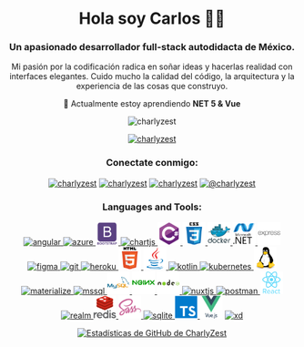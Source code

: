 <div align="center">
<h1 align="center">Hola soy Carlos 👋🏼</h1>
<h3 align="center">Un apasionado desarrollador full-stack autodidacta de México.</h3>

Mi pasión por la codificación radica en soñar ideas y hacerlas realidad con interfaces elegantes. Cuido mucho la calidad del código, la arquitectura y la experiencia de las cosas que construyo.

🌱 Actualmente estoy aprendiendo **NET 5 & Vue**

<img src="https://komarev.com/ghpvc/?username=charlyzest&label=Profile%20views&color=0e75b6&style=flat" alt="charlyzest" />
<!--<p><a href="https://github.com/ryo-ma/github-profile-trophy"><img src="https://github-profile-trophy.vercel.app/?username=charlyzest" alt="charlyzest" /></a></p>-->
<p><a href="https://twitter.com/charlyzest" target="blank"><img src="https://img.shields.io/twitter/follow/charlyzest?logo=twitter&style=for-the-badge" alt="charlyzest"/></a></p>
  
<h3>Conectate conmigo:</h3>
<p>
    <a href="https://dev.to/charlyzest" target="blank"><img align="center"
            src="https://cdn.jsdelivr.net/npm/simple-icons@3.0.1/icons/dev-dot-to.svg" alt="charlyzest" height="30"
            width="40" /></a>
    <a href="https://twitter.com/charlyzest" target="blank"><img align="center"
            src="https://raw.githubusercontent.com/rahuldkjain/github-profile-readme-generator/master/src/images/icons/Social/twitter.svg"
            alt="charlyzest" height="30" width="40" /></a>
    <a href="https://instagram.com/charlyzest" target="blank"><img align="center"
            src="https://raw.githubusercontent.com/rahuldkjain/github-profile-readme-generator/master/src/images/icons/Social/instagram.svg"
            alt="charlyzest" height="30" width="40" /></a>
    <a href="https://medium.com/@charlyzest" target="blank"><img align="center"
            src="https://raw.githubusercontent.com/rahuldkjain/github-profile-readme-generator/master/src/images/icons/Social/medium.svg"
            alt="@charlyzest" height="30" width="40" /></a>
</p>

<h3>Languages and Tools:</h3>
<p> <a href="https://angular.io" target="_blank"> <img
           src="https://angular.io/assets/images/logos/angular/angular.svg" alt="angular" width="40" height="40" />
    </a> <a href="https://azure.microsoft.com/en-in/" target="_blank"> <img
           src="https://www.vectorlogo.zone/logos/microsoft_azure/microsoft_azure-icon.svg" alt="azure" width="40"
           height="40" /> </a> <a href="https://getbootstrap.com" target="_blank"> <img
           src="https://raw.githubusercontent.com/devicons/devicon/master/icons/bootstrap/bootstrap-plain-wordmark.svg"
           alt="bootstrap" width="40" height="40" /> </a> <a href="https://www.chartjs.org" target="_blank"> <img
           src="https://www.chartjs.org/media/logo-title.svg" alt="chartjs" width="40" height="40" /> </a> <a
        href="https://www.w3schools.com/cs/" target="_blank"> <img
           src="https://raw.githubusercontent.com/devicons/devicon/master/icons/csharp/csharp-original.svg"
           alt="csharp" width="40" height="40" /> </a> <a href="https://www.w3schools.com/css/" target="_blank">
        <img src="https://raw.githubusercontent.com/devicons/devicon/master/icons/css3/css3-original-wordmark.svg"
           alt="css3" width="40" height="40" /> </a> <a href="https://www.docker.com/" target="_blank"> <img
           src="https://raw.githubusercontent.com/devicons/devicon/master/icons/docker/docker-original-wordmark.svg"
           alt="docker" width="40" height="40" /> </a> <a href="https://dotnet.microsoft.com/" target="_blank">
        <img src="https://raw.githubusercontent.com/devicons/devicon/master/icons/dot-net/dot-net-original-wordmark.svg"
           alt="dotnet" width="40" height="40" /> </a> <a href="https://expressjs.com" target="_blank"> <img
           src="https://raw.githubusercontent.com/devicons/devicon/master/icons/express/express-original-wordmark.svg"
           alt="express" width="40" height="40" /> </a> <a href="https://www.figma.com/" target="_blank"> <img
           src="https://www.vectorlogo.zone/logos/figma/figma-icon.svg" alt="figma" width="40" height="40" /> </a>
    <a href="https://git-scm.com/" target="_blank"> <img
           src="https://www.vectorlogo.zone/logos/git-scm/git-scm-icon.svg" alt="git" width="40" height="40" />
    </a> <a href="https://heroku.com" target="_blank"> <img
           src="https://www.vectorlogo.zone/logos/heroku/heroku-icon.svg" alt="heroku" width="40" height="40" />
    </a> <a href="https://www.w3.org/html/" target="_blank"> <img
           src="https://raw.githubusercontent.com/devicons/devicon/master/icons/html5/html5-original-wordmark.svg"
           alt="html5" width="40" height="40" /> </a> <a href="https://www.java.com" target="_blank"> <img
           src="https://raw.githubusercontent.com/devicons/devicon/master/icons/java/java-original.svg" alt="java"
           width="40" height="40" /> </a> <a href="https://kotlinlang.org" target="_blank"> <img
           src="https://www.vectorlogo.zone/logos/kotlinlang/kotlinlang-icon.svg" alt="kotlin" width="40"
           height="40" /> </a> <a href="https://kubernetes.io" target="_blank"> <img
           src="https://www.vectorlogo.zone/logos/kubernetes/kubernetes-icon.svg" alt="kubernetes" width="40"
           height="40" /> </a> <a href="https://www.linux.org/" target="_blank"> <img
           src="https://raw.githubusercontent.com/devicons/devicon/master/icons/linux/linux-original.svg"
           alt="linux" width="40" height="40" /> </a> <a href="https://materializecss.com/" target="_blank"> <img
           src="https://raw.githubusercontent.com/prplx/svg-logos/5585531d45d294869c4eaab4d7cf2e9c167710a9/svg/materialize.svg"
           alt="materialize" width="40" height="40" /> </a> <a href="https://www.microsoft.com/en-us/sql-server"
        target="_blank"> <img src="https://www.svgrepo.com/show/303229/microsoft-sql-server-logo.svg" alt="mssql"
           width="40" height="40" /> </a> <a href="https://www.mysql.com/" target="_blank"> <img
           src="https://raw.githubusercontent.com/devicons/devicon/master/icons/mysql/mysql-original-wordmark.svg"
           alt="mysql" width="40" height="40" /> </a> <a href="https://www.nginx.com" target="_blank"> <img
           src="https://raw.githubusercontent.com/devicons/devicon/master/icons/nginx/nginx-original.svg"
           alt="nginx" width="40" height="40" /> </a> <a href="https://nodejs.org" target="_blank"> <img
           src="https://raw.githubusercontent.com/devicons/devicon/master/icons/nodejs/nodejs-original-wordmark.svg"
           alt="nodejs" width="40" height="40" /> </a> <a href="https://nuxtjs.org/" target="_blank"> <img
           src="https://www.vectorlogo.zone/logos/nuxtjs/nuxtjs-icon.svg" alt="nuxtjs" width="40" height="40" />
    </a>
    <a href="https://postman.com" target="_blank"> 
      <img src="https://www.vectorlogo.zone/logos/getpostman/getpostman-icon.svg" alt="postman" width="40"
           height="40" /> </a> <a href="https://reactjs.org/" target="_blank"> <img
           src="https://raw.githubusercontent.com/devicons/devicon/master/icons/react/react-original-wordmark.svg"
           alt="react" width="40" height="40" /> </a> <a href="https://realm.io/" target="_blank"> <img
           src="https://raw.githubusercontent.com/bestofjs/bestofjs-webui/8665e8c267a0215f3159df28b33c365198101df5/public/logos/realm.svg"
           alt="realm" width="40" height="40" /> </a> <a href="https://redis.io" target="_blank"> <img
           src="https://raw.githubusercontent.com/devicons/devicon/master/icons/redis/redis-original-wordmark.svg"
           alt="redis" width="40" height="40" /> </a> <a href="https://sass-lang.com" target="_blank"> <img
           src="https://raw.githubusercontent.com/devicons/devicon/master/icons/sass/sass-original.svg" alt="sass"
           width="40" height="40" /> </a> <a href="https://www.sqlite.org/" target="_blank"> <img
           src="https://www.vectorlogo.zone/logos/sqlite/sqlite-icon.svg" alt="sqlite" width="40" height="40" />
    </a>
    <a href="https://www.typescriptlang.org/" target="_blank"> 
      <img src="https://raw.githubusercontent.com/devicons/devicon/master/icons/typescript/typescript-original.svg"
           alt="typescript" width="40" height="40" /> </a> <a href="https://vuejs.org/" target="_blank"> <img
           src="https://raw.githubusercontent.com/devicons/devicon/master/icons/vuejs/vuejs-original-wordmark.svg"
           alt="vuejs" width="40" height="40"/></a>
    <a href="https://www.adobe.com/products/xd.html" target="_blank">
    <img src="https://cdn.worldvectorlogo.com/logos/adobe-xd.svg" alt="xd" width="40" height="40" /></a></p> 
  
[![Estadísticas de GitHub de CharlyZest](https://github-readme-stats.vercel.app/api?username=CharlyZest&show_icons=true&theme=gotham)](https://github.com/CharlyZest)
</div>
